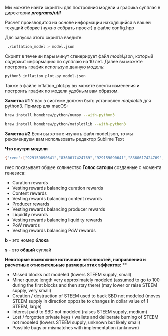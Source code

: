 Мы можете найти скрипты для построяния модели и графика супплая в директории  **_programs/util_**

Расчет производится на основе информации находящийся в вашей текущий сборке (нужно собрать проект) в файле config.hpp

Для запуска этого скрипта введите:
```bash
 ./inflation_model > model.json
```

Скрипт в течении пары минут сгенерирует файл  _model.json_, который содержит информацию по супплаю на 10 лет. Далее вы можете построить график использую данную модель:
```bash
python3 inflation_plot.py model.json
```

Также в файле inflation_plot.py вы можете внести изменения и построить график по модели удобным вам образом.


**Заметка #1** У вас в системе должен быть установлен _matplotlib_ для python3.
Пример для macOS:
```bash
brew install homebrew/python/numpy --with-python3
```

```bash
brew install homebrew/python/matplotlib --with-python3
```

**Заметка #2** Если вы хотите изучить файл model.json, то мы рекомендуем вам использовать редактор Sublime Text

**Что внутри модели**

```bash
{"rvec":["929159090641","8360617424769","929159090641","8360617424769","197985103985","1780051544865","195077031513","1755693283617","179687790278","1615357001502"],"b":68585000,"s":"24303404786580"}
```

rvec показывает общее количество **Голос сатоши** созданные с момента генезиса:

- Curation rewards
- Vesting rewards balancing curation rewards
- Content rewards
- Vesting rewards balancing content rewards
- Producer rewards
- Vesting rewards balancing producer rewards
- Liquidity rewards
- Vesting rewards balancing liquidity rewards
- PoW rewards
- Vesting rewards balancing PoW rewards

**b** - это номер **блока**

**s** - это **общий** суплай

**Некоторые возможные источники неточностей, направления и расчетные относительные размеры этих эффектов:**
**

- Missed blocks not modeled (lowers STEEM supply, small)
- Miner queue length very approximately modeled (assumed to go to 100 during the first blocks and then stay there) (may lower or raise STEEM supply, very small)
- Creation / destruction of STEEM used to back SBD not modeled (moves STEEM supply in direction opposite to changes in dollar value of 1 STEEM, large)
- Interest paid to SBD not modeled (raises STEEM supply, medium)
- Lost / forgotten private keys / wallets and deliberate burning of STEEM not modeled (lowers STEEM supply, unknown but likely small)
- Possible bugs or mismatches with implementation (unknown)
